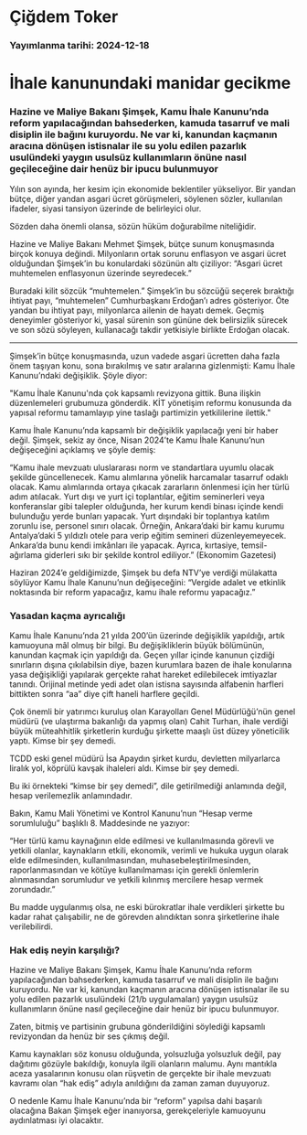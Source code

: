 # Çiğdem Toker

### Yayımlanma tarihi: 2024-12-18

# İhale kanunundaki manidar gecikme


### Hazine ve Maliye Bakanı Şimşek, Kamu İhale Kanunu’nda reform yapılacağından bahsederken, kamuda tasarruf ve mali disiplin ile bağını kuruyordu. Ne var ki, kanundan kaçmanın aracına dönüşen istisnalar ile su yolu edilen pazarlık usulündeki yaygın usulsüz kullanımların önüne nasıl geçileceğine dair henüz bir ipucu bulunmuyor

Yılın son ayında, her kesim için ekonomide beklentiler yükseliyor. Bir yandan bütçe, diğer yandan asgari ücret görüşmeleri, söylenen sözler, kullanılan ifadeler, siyasi tansiyon üzerinde de belirleyici olur.

Sözden daha önemli olansa, sözün hüküm doğurabilme niteliğidir.

Hazine ve Maliye Bakanı Mehmet Şimşek, bütçe sunum konuşmasında birçok konuya değindi. Milyonların ortak sorunu enflasyon ve asgari ücret olduğundan Şimşek’in bu konulardaki sözünün altı çiziliyor: “Asgari ücret muhtemelen enflasyonun üzerinde seyredecek.”

Buradaki kilit sözcük “muhtemelen.” Şimşek’in bu sözcüğü seçerek bıraktığı ihtiyat payı, “muhtemelen” Cumhurbaşkanı Erdoğan’ı adres gösteriyor. Öte yandan bu ihtiyat payı, milyonlarca ailenin de hayatı demek. Geçmiş deneyimler gösteriyor ki, yasal sürenin son gününe dek belirsizlik sürecek ve son sözü söyleyen, kullanacağı takdir yetkisiyle birlikte Erdoğan olacak.

* * *

Şimşek’in bütçe konuşmasında, uzun vadede asgari ücretten daha fazla önem taşıyan konu, sona bırakılmış ve satır aralarına gizlenmişti: Kamu İhale Kanunu’ndaki değişiklik. Şöyle diyor:

"Kamu İhale Kanunu'nda çok kapsamlı revizyona gittik. Buna ilişkin düzenlemeleri grubumuza gönderdik. KİT yönetişim reformu konusunda da yapısal reformu tamamlayıp yine taslağı partimizin yetkililerine ilettik."

Kamu İhale Kanunu’nda kapsamlı bir değişiklik yapılacağı yeni bir haber değil. Şimşek, sekiz ay önce, Nisan 2024’te Kamu İhale Kanunu’nun değişeceğini açıklamış ve şöyle demiş:

“Kamu ihale mevzuatı uluslararası norm ve standartlara uyumlu olacak şekilde güncellenecek. Kamu alımlarına yönelik harcamalar tasarruf odaklı olacak. Kamu alımlarında ortaya çıkacak zararların önlenmesi için her türlü adım atılacak. Yurt dışı ve yurt içi toplantılar, eğitim seminerleri veya konferanslar gibi talepler olduğunda, her kurum kendi binası içinde kendi bulunduğu yerde bunları yapacak. Yurt dışındaki bir toplantıya katılım zorunlu ise, personel sınırı olacak. Örneğin, Ankara’daki bir kamu kurumu Antalya’daki 5 yıldızlı otele para verip eğitim semineri düzenleyemeyecek. Ankara’da bunu kendi imkânları ile yapacak. Ayrıca, kırtasiye, temsil-ağırlama giderleri sıkı bir şekilde kontrol ediliyor.” (Ekonomim Gazetesi)

Haziran 2024’e geldiğimizde, Şimşek bu defa NTV’ye verdiği mülakatta söylüyor Kamu İhale Kanunu’nun değişeceğini: “Vergide adalet ve etkinlik noktasında bir reform yapacağız, kamu ihale reformu yapacağız.”


### Yasadan kaçma ayrıcalığı

Kamu İhale Kanunu’nda 21 yılda 200’ün üzerinde değişiklik yapıldığı, artık kamuoyuna mâl olmuş bir bilgi. Bu değişikliklerin büyük bölümünün, kanundan kaçmak için yapıldığı da. Geçen yıllar içinde kanunun çizdiği sınırların dışına çıkılabilsin diye, bazen kurumlara bazen de ihale konularına yasa değişikliği yapılarak gerçekte rahat hareket edilebilecek imtiyazlar tanındı. Orijinal metinde yedi adet olan istisna sayısında alfabenin harfleri bittikten sonra “aa” diye çift haneli harflere geçildi.

Çok önemli bir yatırımcı kuruluş olan Karayolları Genel Müdürlüğü’nün genel müdürü (ve ulaştırma bakanlığı da yapmış olan) Cahit Turhan, ihale verdiği büyük müteahhitlik şirketlerin kurduğu şirkette maaşlı üst düzey yöneticilik yaptı. Kimse bir şey demedi.

TCDD eski genel müdürü İsa Apaydın şirket kurdu, devletten milyarlarca liralık yol, köprülü kavşak ihaleleri aldı. Kimse bir şey demedi.

Bu iki örnekteki “kimse bir şey demedi”, dile getirilmediği anlamında değil, hesap verilemezlik anlamındadır.

Bakın, Kamu Mali Yönetimi ve Kontrol Kanunu’nun “Hesap verme sorumluluğu” başlıklı 8. Maddesinde ne yazıyor:

“Her türlü kamu kaynağının elde edilmesi ve kullanılmasında görevli ve yetkili olanlar, kaynakların etkili, ekonomik, verimli ve hukuka uygun olarak elde edilmesinden, kullanılmasından, muhasebeleştirilmesinden, raporlanmasından ve kötüye kullanılmaması için gerekli önlemlerin alınmasından sorumludur ve yetkili kılınmış mercilere hesap vermek zorundadır.”

Bu madde uygulanmış olsa, ne eski bürokratlar ihale verdikleri şirkette bu kadar rahat çalışabilir, ne de görevden alındıktan sonra şirketlerine ihale verilebilirdi.


### Hak ediş neyin karşılığı?

Hazine ve Maliye Bakanı Şimşek, Kamu İhale Kanunu’nda reform yapılacağından bahsederken, kamuda tasarruf ve mali disiplin ile bağını kuruyordu. Ne var ki, kanundan kaçmanın aracına dönüşen istisnalar ile su yolu edilen pazarlık usulündeki (21/b uygulamaları) yaygın usulsüz kullanımların önüne nasıl geçileceğine dair henüz bir ipucu bulunmuyor.

Zaten, bitmiş ve partisinin grubuna gönderildiğini söylediği kapsamlı revizyondan da henüz bir ses çıkmış değil.

Kamu kaynakları söz konusu olduğunda, yolsuzluğa yolsuzluk değil, pay dağıtımı gözüyle bakıldığı, konuyla ilgili olanların malumu. Aynı mantıkla aceza yasalarının konusu olan rüşvetin de gerçekte bir ihale mevzuatı kavramı olan “hak ediş” adıyla anıldığını da zaman zaman duyuyoruz.

O nedenle Kamu İhale Kanunu’nda bir “reform” yapılsa dahi başarılı olacağına Bakan Şimşek eğer inanıyorsa, gerekçeleriyle kamuoyunu aydınlatması iyi olacaktır.



